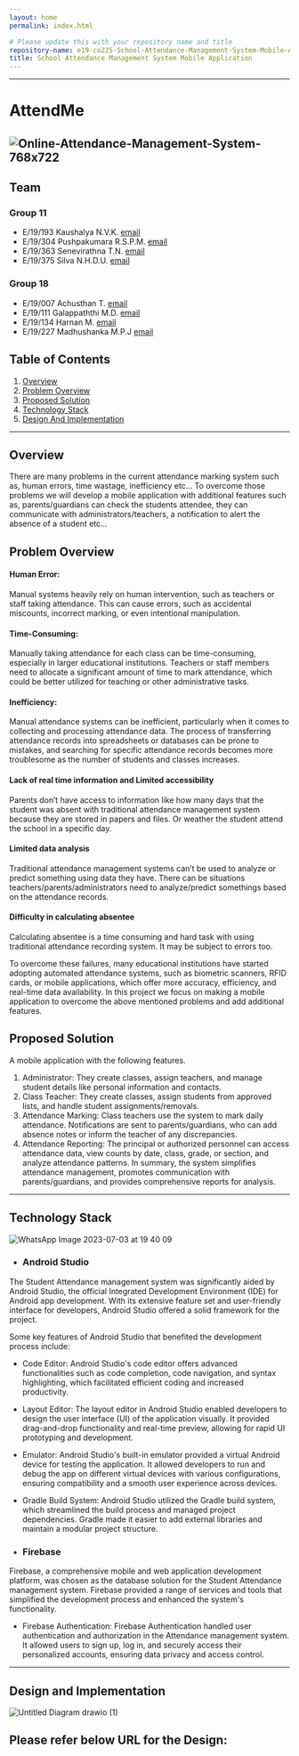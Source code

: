 ```yaml
---
layout: home
permalink: index.html

# Please update this with your repository name and title
repository-name: e19-co225-School-Attendance-Management-System-Mobile-Application
title: School Attendance Management System Mobile Application
---
```


[comment]: # "This is the standard layout for the project, but you can clean this and use your own template"

---
# AttendMe
 ![Online-Attendance-Management-System-768x722](https://github.com/cepdnaclk/e19-co225-School-Attendance-Management-System-Mobile-Application/assets/115539818/e20dcb6c-627f-4526-86db-0d8372651ac2)
---

## Team
### Group 11

-  E/19/193 Kaushalya N.V.K. [email](mailto:e19193@eng.pdn.ac.lk)
-  E/19/304 Pushpakumara R.S.P.M. [email](mailto:e19304@eng.pdn.ac.lk)
-  E/19/363 Senevirathna T.N. [email](mailto:e19363@eng.pdn.ac.lk)
-  E/19/375 Silva N.H.D.U. [email](mailto:e19375@eng.pdn.ac.lk)

### Group 18

-  E/19/007 Achusthan T. [email](mailto:e19007@eng.pdn.ac.lk)
-  E/19/111 Galappaththi M.D. [email](mailto:e19111@eng.pdn.ac.lk)
-  E/19/134 Harnan M. [email](mailto:e19134@eng.pdn.ac.lk)
-  E/19/227 Madhushanka M.P.J [email](mailto:e19227@eng.pdn.ac.lk)


## Table of Contents
1. [Overview](#overview)
2. [Problem Overview](#problem-overview)
3. [Proposed Solution](#proposed-solution)
4. [Technology Stack](#technology-stack)
5. [Design And Implementation](#design-and-implementation)

---
## Overview
There are many problems in the current attendance marking system such as, human errors, time wastage, inefficiency etc... To overcome those problems we will develop a mobile application with additional features such as, parents/guardians can check the students attendee, they can communicate with administrators/teachers, a notification to alert the absence of a student etc...

## Problem Overview
#### Human Error: 
Manual systems heavily rely on human intervention, such as teachers or staff taking attendance. This can cause errors, such as accidental miscounts, incorrect marking, or even intentional manipulation.

#### Time-Consuming: 
Manually taking attendance for each class can be time-consuming, especially in larger educational institutions. Teachers or staff members need to allocate a significant amount of time to mark attendance, which could be better utilized for teaching or other administrative tasks.

#### Inefficiency: 
Manual attendance systems can be inefficient, particularly when it comes to collecting and processing attendance data. The process of transferring attendance records into spreadsheets or databases can be prone to mistakes, and searching for specific attendance records becomes more troublesome as the number of students and classes increases.

#### Lack of real time information and Limited  accessibility  
Parents don’t have access to information like how many days that the student was absent with traditional attendance management system because they are stored in papers and files. Or weather the student attend the school in a specific day.

#### Limited data analysis
Traditional attendance management systems can’t be used to analyze or predict something using data they have. There can be situations teachers/parents/administrators need to analyze/predict somethings based on the attendance records.

#### Difficulty in calculating absentee
Calculating absentee is a time consuming and hard task with using traditional attendance recording system. It may be subject to errors too. 

To overcome these failures, many educational institutions have started adopting automated attendance systems, such as biometric scanners, RFID cards, or mobile applications, which offer more accuracy, efficiency, and real-time data availability. In this project we focus on making a mobile application to overcome the above mentioned problems and add additional features.


## Proposed Solution
A mobile application with the following features.
1. Administrator: They create classes, assign teachers, and manage student details like personal information and contacts.
2. Class Teacher: They create classes, assign students from approved lists, and handle student assignments/removals.
3. Attendance Marking: Class teachers use the system to mark daily attendance. Notifications are sent to parents/guardians, who can add absence notes or inform the teacher of any discrepancies.
4. Attendance Reporting: The principal or authorized personnel can access attendance data, view counts by date, class, grade, or section, and analyze attendance patterns.
In summary, the system simplifies attendance management, promotes communication with parents/guardians, and provides comprehensive reports for analysis.


---

## Technology Stack
![WhatsApp Image 2023-07-03 at 19 40 09](https://github.com/cepdnaclk/e19-co225-School-Attendance-Management-System-Mobile-Application/assets/115539818/cd9f0a77-a576-4d29-8020-7f25a18dc9a2)


* ### Android Studio
The Student Attendance management system was significantly aided by Android Studio, the official Integrated Development Environment (IDE) for Android app development. With its extensive feature set and user-friendly interface for developers, Android Studio offered a solid framework for the project.

Some key features of Android Studio that benefited the development process include:

* Code Editor: Android Studio's code editor offers advanced functionalities such as code completion, code navigation, and syntax highlighting, which facilitated efficient coding and increased productivity.

* Layout Editor: The layout editor in Android Studio enabled developers to design the user interface (UI) of the application visually. It provided drag-and-drop functionality and real-time preview, allowing for rapid UI prototyping and development.

* Emulator: Android Studio's built-in emulator provided a virtual Android device for testing the application. It allowed developers to run and debug the app on different virtual devices with various configurations, ensuring compatibility and a smooth user experience across devices.

* Gradle Build System: Android Studio utilized the Gradle build system, which streamlined the build process and managed project dependencies. Gradle made it easier to add external libraries and maintain a modular project structure.

* ### Firebase
Firebase, a comprehensive mobile and web application development platform, was chosen as the database solution for the Student Attendance management system. Firebase provided a range of services and tools that simplified the development process and enhanced the system's functionality.

* Firebase Authentication: Firebase Authentication handled user authentication and authorization in the Attendance management system. It allowed users to sign up, log in, and securely access their personalized accounts, ensuring data privacy and access control.

***



## Design and Implementation
![Untitled Diagram drawio (1)](https://github.com/cepdnaclk/e19-co225-School-Attendance-Management-System-Mobile-Application/assets/115540141/d12886a6-a8f4-45d8-a836-1f49dfbe7dee)

[](https://projects.ce.pdn.ac.lk/docs/how-to-add-a-project)

## Please refer below URL for the Design:

[](https://www.figma.com/team_invite/redeem/ika7gs1hDIBIM9D9mALdcP)

